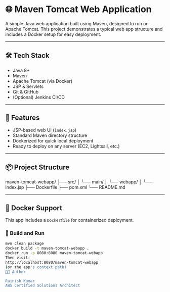 # 🌐 Maven Tomcat Web Application

A simple Java web application built using Maven, designed to run on Apache Tomcat. This project demonstrates a typical web app structure and includes a Docker setup for easy deployment.

---

## 🛠️ Tech Stack

- Java 8+
- Maven
- Apache Tomcat (via Docker)
- JSP & Servlets
- Git & GitHub
- (Optional) Jenkins CI/CD

---

## 🚀 Features

- JSP-based web UI (`index.jsp`)
- Standard Maven directory structure
- Dockerized for quick local deployment
- Ready to deploy on any server (EC2, Lightsail, etc.)

---

## 📦 Project Structure

maven-tomcat-webapp/
├── src/
│ └── main/
│ └── webapp/
│ └── index.jsp
├── Dockerfile
├── pom.xml
└── README.md

---

## 🐳 Docker Support

This app includes a `Dockerfile` for containerized deployment.

### 🔧 Build and Run

```bash
mvn clean package
docker build -t maven-tomcat-webapp .
docker run -p 8080:8080 maven-tomcat-webapp
Then visit:
http://localhost:8080/maven-tomcat-webapp
(or the app's context path)
👨‍💻 Author

Rajnish Kumar
AWS Certified Solutions Architect
